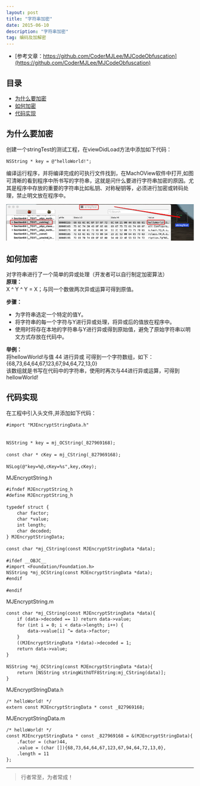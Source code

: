 ```yaml
---
layout: post
title: "字符串加密"
date: 2015-06-10
description: "字符串加密"
tag: 编码及加解密
---
```





- [参考文章：https://github.com/CoderMJLee/MJCodeObfuscation](https://github.com/CoderMJLee/MJCodeObfuscation)   


## 目录
* [为什么要加密](#content0)
* [如何加密](#content1)
* [代码实现](#content2)




## <a id="content0"></a> 为什么要加密

创建一个stringTest的测试工程，在viewDidLoad方法中添加如下代码：
```objc
NSString * key = @"helloWorld!";
```
编译运行程序，并将编译完成的可执行文件找到，在MachOView软件中打开,如图可清晰的看到程序中所书写的字符串，这就是问什么要进行字符串加密的原因。尤其是程序中存放的重要的字符串比如私钥、对称秘钥等，必须进行加密或转码处理，禁止明文放在程序中。

<img src="/images/encrypted/string1.png" alt="img">


## <a id="content1"></a> 如何加密
对字符串进行了一个简单的异或处理（开发者可以自行制定加密算法）    
**原理：**         
X ^ Y ^ Y = X；与同一个数做两次异或运算可得到原值。    

**步骤：**         
- 为字符串选定一个特定的值Y。
- 将字符串的每一个字符与Y进行异或处理，将异或后的值放在程序中。
- 使用时将存在本地的字符串与Y进行异或得到原始值，避免了原始字符串以明文方式存放在代码中。

**举例：**        
将hellowWorld!与值 44 进行异或 可得到一个字符数组，如下：     
{68,73,64,64,67,123,67,94,64,72,13,0}    
该数组就是书写在代码中的字符串，使用时再次与44进行异或运算，可得到hellowWorld!     


## <a id="content2"></a> 代码实现

在工程中引入头文件,并添加如下代码：

```objc
#import "MJEncryptStringData.h"


NSString * key = mj_OCString(_827969168); 

const char * cKey = mj_CString(_827969168); 

NSLog(@"key=%@,cKey=%s",key,cKey);
```


MJEncryptString.h
```objc
#ifndef MJEncryptString_h
#define MJEncryptString_h

typedef struct {
    char factor;
    char *value;
    int length;
    char decoded;
} MJEncryptStringData;

const char *mj_CString(const MJEncryptStringData *data);

#ifdef __OBJC__
#import <Foundation/Foundation.h>
NSString *mj_OCString(const MJEncryptStringData *data);
#endif

#endif
```

MJEncryptString.m
```objc
const char *mj_CString(const MJEncryptStringData *data){
    if (data->decoded == 1) return data->value;
    for (int i = 0; i < data->length; i++) {
        data->value[i] ^= data->factor;
    }
    ((MJEncryptStringData *)data)->decoded = 1;
    return data->value;
}

NSString *mj_OCString(const MJEncryptStringData *data){
    return [NSString stringWithUTF8String:mj_CString(data)];
}
```

MJEncryptStringData.h
```objc
/* helloWorld! */
extern const MJEncryptStringData * const _827969168;
```

MJEncryptStringData.m
```objc
/* helloWorld! */
const MJEncryptStringData * const _827969168 = &(MJEncryptStringData){
    .factor = (char)44,
    .value = (char []){68,73,64,64,67,123,67,94,64,72,13,0},
    .length = 11
};
```










 







----------
>  行者常至，为者常成！



